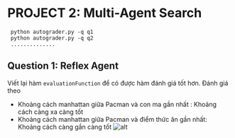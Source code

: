 # PROJECT 2: Multi-Agent Search
```
 python autograder.py -q q1
 python autograder.py -q q2
 ..............
```
## Question 1: Reflex Agent
Viết lại hàm `evaluationFunction` để có được hàm đánh giá tốt hơn.
Đánh giá theo 
- Khoảng cách manhattan giữa Pacman và con ma gần nhất : Khoảng cách càng xa càng tốt
- Khoảng cách manhattan giữa Pacman và điểm thức ăn gần nhất: Khoảng cách càng gần càng tốt
![alt](https://cdn.fbsbx.com/v/t59.2708-21/121594216_809372076516676_1659725217425377384_n.gif?_nc_cat=108&_nc_sid=041f46&_nc_ohc=aJYztO52qnYAX-NpwxY&_nc_ht=cdn.fbsbx.com&oh=3aca18fc8ce879133b96d2b896511bf4&oe=5F8787C4)
